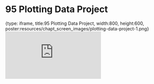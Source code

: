 # 95 Plotting Data Project
 
{type: iframe, title:95 Plotting Data Project, width:800, height:600, poster:resources/chapt_screen_images/plotting-data-project-1.png}
![](https://datatrail-jhu.github.io/DataTrail/no_toc/plotting-data-project-1.html)
 

 
